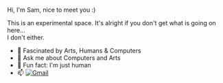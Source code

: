 Hi, I'm Sam, nice to meet you :) <br>

This is an experimental space. It's alright if you don't get what is going on here...<br>I don't either.

- 🔭 Fascinated by Arts, Humans & Computers
- 💬 Ask me about Computers and Arts
- 🌱 Fun fact: I'm just human
- 📫 [![Gmail](https://img.shields.io/badge/-Gmail-c14438?&logo=Gmail&logoColor=white)](mailto:samueltiokeng@gmail.com)

